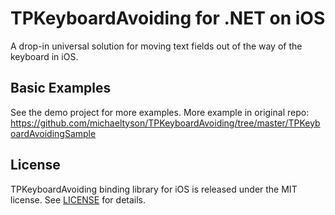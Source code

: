 # TPKeyboardAvoiding for .NET on iOS

A drop-in universal solution for moving text fields out of the way of the keyboard in iOS.

## Basic Examples

See the demo project for more examples. More example in original repo: https://github.com/michaeltyson/TPKeyboardAvoiding/tree/master/TPKeyboardAvoidingSample

## License

TPKeyboardAvoiding binding library for iOS is released under the MIT license. See [LICENSE](LICENSE) for details.
